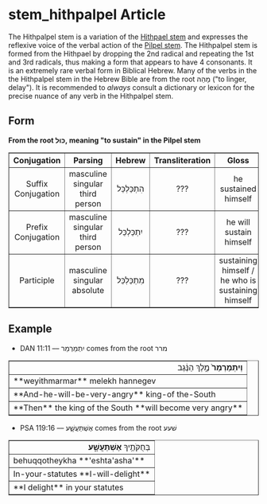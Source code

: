 # stem_hithpalpel Article
The Hithpalpel stem is a variation of the [Hithpael stem](https://git.door43.org/Door43/en-uhg/src/master/content/stem_hithpael/02.md) and expresses the reflexive voice of the verbal action of the [Pilpel stem](https://git.door43.org/Door43/en-uhg/src/master/content/stem_pilpel/02.md).  The Hithpalpel stem is formed from the Hithpael by dropping the 2nd radical and repeating the 1st and 3rd radicals, thus making a form that appears to have 4 consonants.  It is an extremely rare verbal form in Biblical Hebrew. Many of the verbs in the the Hithpalpel stem in the Hebrew Bible are from the root מָהַהּ ("to linger, delay"). It is recommended to *always* consult a dictionary or lexicon for the precise nuance of any verb in the Hithpalpel stem.

## Form

**From the root כּוּל, meaning "to sustain" in the Pilpel stem**
<table border="1" class="docutils">
<tr class="row-odd" align="center"><th>Conjugation</th><th>Parsing</th><th>Hebrew</th><th>Transliteration</th><th>Gloss</th>
</tr>
<tr class="row-even" align="center"><td>Suffix Conjugation</td><td>masculine singular third person</td><td>הִתְכַּלְכֵּל</td><td>???</td><td>he sustained himself</td>
</tr>
<tr class="row-odd" align="center"><td>Prefix Conjugation</td><td>masculine singular third person</td><td>יִתְכַּלְכֵּל</td><td>???</td><td>he will sustain himself</td>
</tr>
<tr class="row-even" align="center"><td>Participle</td><td>masculine singular absolute</td><td>
מִתְכַּלְכֵּל</td><td>???</td><td>sustaining himself / he who is sustaining himself</td>
</tr>
</tbody>
</table>

## Example

* DAN 11:11 –– יִתְמַרְמַר comes from the root מרר
<table border="1" class="docutils">
<colgroup>
<col width="100%" />
</colgroup>
<tbody valign="top">
<tr class="row-odd" align="right"><td><b>וְיִתְמַרְמַר֙</b> מֶ֣לֶךְ הַנֶּ֔גֶב</td>
</tr>
<tr class="row-even"><td>**weyithmarmar** melekh hannegev</td>
</tr>
<tr class="row-odd"><td>**And-he-will-be-very-angry** king-of the-South</td>
</tr>
<tr class="row-even"><td>**Then** the king of the South **will become very angry**</td>
</tr>
</tbody>
</table>

* PSA 119:16 –– אֶשְׁתַּעֲשָׁ֑ע comes from the root שׁעע
<table border="1" class="docutils">
<colgroup>
<col width="100%" />
</colgroup>
<tbody valign="top">
<tr class="row-odd" align="right"><td>בְּחֻקֹּתֶ֥יךָ <b>אֶשְׁתַּעֲשָׁ֑ע</b></td>
</tr>
<tr class="row-even"><td>behuqqotheykha **'eshta'asha'**</td>
</tr>
<tr class="row-odd"><td>In-your-statutes **I-will-delight**</td>
</tr>
<tr class="row-even"><td>**I delight** in your statutes</td>
</tr>
</tbody>
</table>

